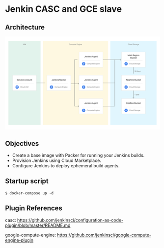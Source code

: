 # Jenkin CASC and GCE slave

## Architecture

<img src="./jenkins-ce-architecture.svg" alt="drawing" width="800"/>

## Objectives
- Create a base image with Packer for running your Jenkins builds.
- Provision Jenkins using Cloud Marketplace.
- Configure Jenkins to deploy ephemeral build agents.

## Startup script

```
$ docker-compose up -d
```

## Plugin References

casc: https://github.com/jenkinsci/configuration-as-code-plugin/blob/master/README.md

google-compute-engine: https://github.com/jenkinsci/google-compute-engine-plugin
